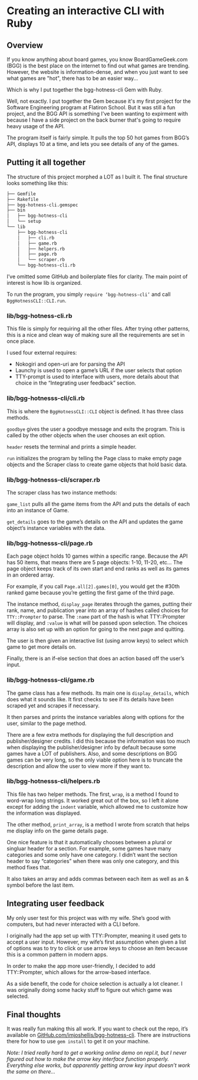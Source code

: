 # Creating an interactive CLI with Ruby

## Overview

If you know anything about board games, you know BoardGameGeek.com (BGG) is the best place on the internet to find out what games are trending. However, the website is information-dense, and when you just want to see what games are "hot", there has to be an easier way...

Which is why I put together the bgg-hotness-cli Gem with Ruby.

Well, not exactly. I put together the Gem because it's my first project for the Software Engineering program at Flatiron School. But it was still a fun project, and the BGG API is something I've been wanting to expirment with because I have a side project on the back burner that's going to require heavy usage of the API.

The program itself is fairly simple. It pulls the top 50 hot games from BGG’s API, displays 10
at a time, and lets you see details of any of the games.

## Putting it all together

The structure of this project morphed a LOT as I built it. The final structure looks something like this:

```txt
├── Gemfile
├── Rakefile
├── bgg-hotness-cli.gemspec
├── bin
│   ├── bgg-hotness-cli
│   └── setup
└── lib
    ├── bgg-hotness-cli
    │   ├── cli.rb
    │   ├── game.rb
    │   ├── helpers.rb
    │   ├── page.rb
    │   └── scraper.rb
    └── bgg-hotness-cli.rb
```

I’ve omitted some GitHub and boilerplate files for clarity. The main point of interest is how lib is organized.

To run the program, you simply `require ‘bgg-hotness-cli’` and call `BggHotnessCLI::CLI.run`.

### lib/bgg-hotness-cli.rb

This file is simply for requiring all the other files. After trying other patterns, this is a nice and clean way of making sure all the requirements are set in once place.

I used four external requires:

- Nokogiri and open-uri are for parsing the API
- Launchy is used to open a game’s URL if the user selects that option
- TTY-prompt is used to interface with users, more details about that choice in the “Integrating user feedback” section.

### lib/bgg-hotnesss-cli/cli.rb

This is where the `BggHotnessCLI::CLI` object is defined. It has three class methods.

`goodbye` gives the user a goodbye message and exits the program. This is called by the other objects when the user chooses an exit option.

`header` resets the terminal and prints a simple header.

`run` initializes the program by telling the Page class to make empty page objects and the Scraper class to create game objects that hold basic data.

### lib/bgg-hotnesss-cli/scraper.rb

The scraper class has two instance methods:

`game_list` pulls all the game items from the API and puts the details of each into an instance of Game.

`get_details` goes to the game’s details on the API and updates the game object’s instance variables with the data.

### lib/bgg-hotnesss-cli/page.rb

Each page object holds 10 games within a specific range. Because the API has 50
items, that means there are 5 page objects: 1-10, 11-20, etc… The page object keeps track of its own start and end ranks as well as its games in an ordered array.

For example, if you call `Page.all[2].games[0]`, you would get the #30th ranked game because you’re getting the first game of the third page.

The instance method, `display_page` iterates through the games, putting their rank, name, and publication year into an array of hashes called choices for `TTY::Prompter` to parse. The `:name` part of the hash is what TTY::Prompter will display, and `:value` is what will be passed upon selection. The choices array is also set up with an option for going to the next page and quitting.

The user is then given an interactive list (using arrow keys) to select which game to get more details on.

Finally, there is an if-else section that does an action based off the user’s input.

### lib/bgg-hotnesss-cli/game.rb

The game class has a few methods. Its main one is `display_details`, which does what it sounds like. It first checks to see if its details have been scraped yet and scrapes if necessary.

It then parses and prints the instance variables along with options for the user, similar to the page method.

There are a few extra methods for displaying the full description and publisher/designer credits. I did this because the information was too much when displaying the publisher/designer info by default because some games have a LOT of publishers. Also, and some descriptions on BGG games can be very long, so the only viable option here is to truncate the description and allow the user to view more if they want to.

### lib/bgg-hotnesss-cli/helpers.rb

This file has two helper methods. The first, `wrap`, is a method I found to word-wrap long strings. It worked great out of the box, so I left it alone except for adding the `indent` variable, which allowed me to customize how the information was displayed.

The other method, `print_array`, is a method I wrote from scratch that helps me display info on the game details page.

One nice feature is that it automatically chooses between a plural or singluar header for a section. For example, some games have many categories and some only have one category. I didn’t want the section header to say “categories” when there was only one category, and this method fixes that.

It also takes an array and adds commas between each item as well as an & symbol before the last item.

## Integrating user feedback

My only user test for this project was with my wife. She’s good with computers, but had never interacted with a CLI before.

I originally had the app set up with TTY::Prompter, meaning it used gets to accept a user input. However, my wife’s first assumption when given a list of options was to try to click or use arrow keys to choose an item because this is a common pattern in modern apps.

In order to make the app more user-friendly, I decided to add TTY::Prompter, which allows for the arrow-based interface.

As a side benefit, the code for choice selection is actually a lot cleaner. I was originally doing some hacky stuff to figure out which game was selected.

## Final thoughts

It was really fun making this all work. If you want to check out the repo, it’s available on [GitHub.com/imjoshellis/bgg-hotness-cli](https://github.com/imjoshellis/bgg-hotness-cli). There are instructions there for how to use `gem install` to get it on your machine.

_Note: I tried really hard to get a working online demo on repl.it, but I never figured out how to make the arrow key interface function properly. Everything else works, but apparently getting arrow key input doesn’t work the same on there…_
